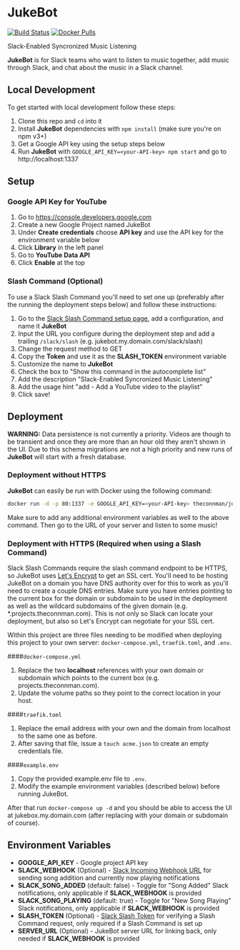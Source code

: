 # JukeBot
[![Build Status](https://travis-ci.org/TheConnMan/jukebot.svg?branch=master)](https://travis-ci.org/TheConnMan/jukebot)
[![Docker Pulls](https://img.shields.io/docker/pulls/theconnman/jukebot.svg)](https://hub.docker.com/r/theconnman/jukebot/)

Slack-Enabled Syncronized Music Listening

**JukeBot** is for Slack teams who want to listen to music together, add music through Slack, and chat about the music in a Slack channel.

## Local Development
To get started with local development follow these steps:

1. Clone this repo and `cd` into it
1. Install **JukeBot** dependencies with `npm install` (make sure you're on npm v3+)
1. Get a Google API key using the setup steps below
1. Run **JukeBot** with `GOOGLE_API_KEY=<your-API-key> npm start` and go to http://localhost:1337

## Setup
### Google API Key for YouTube
1. Go to https://console.developers.google.com
1. Create a new Google Project named JukeBot
1. Under **Create credentials** choose **API key** and use the API key for the environment variable below
1. Click **Library** in the left panel
1. Go to **YouTube Data API**
1. Click **Enable** at the top

### Slash Command (Optional)
To use a Slack Slash Command you'll need to set one up (preferably after the running the deployment steps below) and follow these instructions:

1. Go to the [Slack Slash Command setup page](https://my.slack.com/apps/A0F82E8CA-slash-commands), add a configuration, and name it **JukeBot**
1. Input the URL you configure during the deployment step and add a trailing `/slack/slash` (e.g. jukebot.my.domain.com/slack/slash)
1. Change the request method to GET
1. Copy the **Token** and use it as the **SLASH_TOKEN** environment variable
1. Customize the name to **JukeBot**
1. Check the box to "Show this command in the autocomplete list"
1. Add the description "Slack-Enabled Syncronized Music Listening"
1. Add the usage hint "add <youtube-url> - Add a YouTube video to the playlist"
1. Click save!

## Deployment
**WARNING:** Data persistence is not currently a priority. Videos are though to be transient and once they are more than an hour old they aren't shown in the UI. Due to this schema migrations are not a high priority and new runs of **JukeBot** will start with a fresh database.

### Deployment without HTTPS
**JukeBot** can easily be run with Docker using the following command:

```bash
docker run -d -p 80:1337 -e GOOGLE_API_KEY=<your-API-key> theconnman/jukebot:latest
```

Make sure to add any additional environment variables as well to the above command. Then go to the URL of your server and listen to some music!

### Deployment with HTTPS (Required when using a Slash Command)
Slack Slash Commands require the slash command endpoint to be HTTPS, so JukeBot uses [Let's Encrypt](https://letsencrypt.org/) to get an SSL cert. You'll need to be hosting JukeBot on a domain you have DNS authority over for this to work as you'll need to create a couple DNS entries. Make sure you have entries pointing to the current box for the domain or subdomain to be used in the deployment as well as the wildcard subdomains of the given domain (e.g. \*.projects.theconnman.com). This is not only so Slack can locate your deployment, but also so Let's Encrypt can negotiate for your SSL cert.

Within this project are three files needing to be modified when deploying this project to your own server: `docker-compose.yml`, `traefik.toml`, and `.env`. 

####`docker-compose.yml`

1. Replace the two **localhost** references with your own domain or subdomain which points to the current box (e.g. projects.theconnman.com). 
1. Update the volume paths so they point to the correct location in your host.

####`traefik.toml`

1. Replace the email address with your own and the domain from localhost to the same one as before. 
1. After saving that file, issue a `touch acme.json` to create an empty credentials file.

####`example.env` 

1. Copy the provided example.env file to `.env`. 
1. Modify the example environment variables (described below) before running JukeBot.

After that run `docker-compose up -d` and you should be able to access the UI at jukebox.my.domain.com (after replacing with your domain or subdomain of course).

## Environment Variables
- **GOOGLE_API_KEY** - Google project API key
- **SLACK_WEBHOOK** (Optional) - [Slack Incoming Webhook URL](https://my.slack.com/apps/A0F7XDUAZ-incoming-webhooks) for sending song addition and currently now playing notifications
- **SLACK_SONG_ADDED** (default: false) - Toggle for "Song Added" Slack notifications, only applicable if **SLACK_WEBHOOK** is provided
- **SLACK_SONG_PLAYING** (default: true) - Toggle for "New Song Playing" Slack notifications, only applicable if **SLACK_WEBHOOK** is provided
- **SLASH_TOKEN** (Optional) - [Slack Slash Token](https://my.slack.com/apps/A0F82E8CA-slash-commands) for verifying a Slash Command request, only required if a Slash Command is set up
- **SERVER_URL** (Optional) - JukeBot server URL for linking back, only needed if **SLACK_WEBHOOK** is provided
